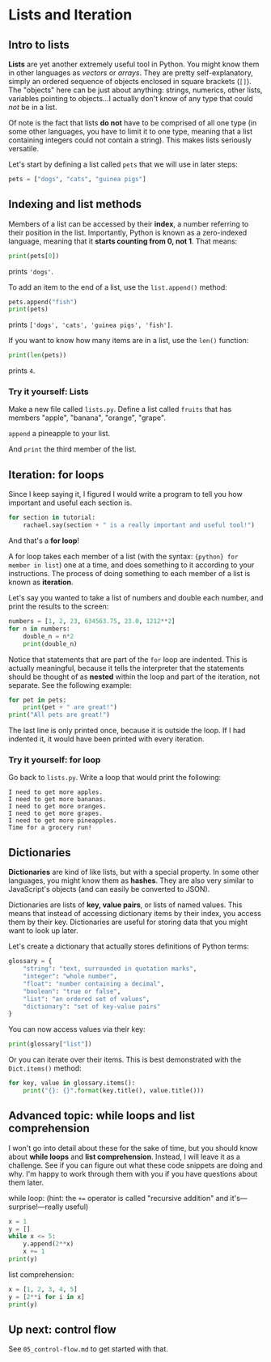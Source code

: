 # Lists and Iteration

## Intro to lists

**Lists** are yet another extremely useful tool in Python. You might know them
in other languages as *vectors* or *arrays*. They are pretty self-explanatory,
simply an ordered sequence of objects enclosed in square brackets (`[]`). The
"objects" here can be just about anything: strings, numerics, other lists,
variables pointing to objects...I actually don't know of any type that could
*not* be in a list.

Of note is the fact that lists **do not** have to be comprised of all one type
(in some other languages, you have to limit it to one type, meaning that a list
containing integers could not contain a string). This makes lists seriously versatile.

Let's start by defining a list called `pets` that we will use in later steps:

```python
pets = ["dogs", "cats", "guinea pigs"]
```

## Indexing and list methods

Members of a list can be accessed by their **index**, a number referring to
their position in the list. Importantly, Python is known as a zero-indexed language,
meaning that it **starts counting from 0, not 1**. That means:

```python
print(pets[0])
```

prints `'dogs'`.

To add an item to the end of a list, use the `list.append()` method:

```python
pets.append("fish")
print(pets)
```

prints `['dogs', 'cats', 'guinea pigs', 'fish']`.

If you want to know how many items are in a list, use the `len()` function:

```python
print(len(pets))
```

prints `4`.

### Try it yourself: Lists

Make a new file called `lists.py`. Define a list called `fruits` that has members
"apple", "banana", "orange", "grape".

`append` a pineapple to your list.

And `print` the third member of the list.

## Iteration: for loops

Since I keep saying it, I figured I would write a program to tell you how important
and useful each section is.

```python
for section in tutorial:
    rachael.say(section + " is a really important and useful tool!")
```

And that's a **for loop**!

A for loop takes each member of a list (with the syntax: `{python} for member in
list`) one at a time, and does something to it according to your instructions.
The process of doing something to each member of a list is known as **iteration**.

Let's say you wanted to take a list of numbers and double each number, and print
the results to the screen:

```python
numbers = [1, 2, 23, 634563.75, 23.0, 1212**2]
for n in numbers:
    double_n = n*2
    print(double_n)
```

Notice that statements that are part of the `for` loop are indented. This is
actually meaningful, because it tells the interpreter that the statements should
be thought of as **nested** within the loop and part of the iteration, not separate.
See the following example:

```python
for pet in pets:
    print(pet + " are great!")
print("All pets are great!")
```

The last line is only printed once, because it is outside the loop. If I had
indented it, it would have been printed with every iteration.

### Try it yourself: for loop

Go back to `lists.py`. Write a loop that would print the following:

    I need to get more apples.
    I need to get more bananas.
    I need to get more oranges.
    I need to get more grapes.
    I need to get more pineapples.
    Time for a grocery run!

## Dictionaries

**Dictionaries** are kind of like lists, but with a special property. In some other
languages, you might know them as **hashes**. They are also very similar to JavaScript's
objects (and can easily be converted to JSON).

Dictionaries are lists of **key, value pairs**, or lists of named values. This
means that instead of accessing dictionary items by their index, you access them
by their key. Dictionaries are useful for storing data that you might want to look
up later.

Let's create a dictionary that actually stores definitions of Python terms:

```python
glossary = {
    "string": "text, surrounded in quotation marks",
    "integer": "whole number",
    "float": "number containing a decimal",
    "boolean": "true or false",
    "list": "an ordered set of values",
    "dictionary": "set of key-value pairs"
}
```

You can now access values via their key:

```python
print(glossary["list"])
```

Or you can iterate over their items. This is best demonstrated with the `Dict.items()` method:

```python
for key, value in glossary.items():
    print("{}: {}".format(key.title(), value.title()))
```

## Advanced topic: while loops and list comprehension

I won't go into detail about these for the sake of time, but you should know
about **while loops** and **list comprehension**. Instead, I will leave it as a
challenge. See if you can figure out what these code snippets are doing and why.
I'm happy to work through them with you if you have questions about them later.

while loop: (hint: the `+=` operator is called "recursive addition" and
it's—surprise!—really useful)

```python
x = 1
y = []
while x <= 5:
    y.append(2**x)
    x += 1
print(y)
```

list comprehension:

```python
x = [1, 2, 3, 4, 5]
y = [2**i for i in x]
print(y)
```

## Up next: control flow

See `05_control-flow.md` to get started with that.

